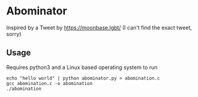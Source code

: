 # Abominator

Inspired by a Tweet by https://moonbase.lgbt/ (I can't find the exact tweet, sorry)

## Usage

Requires python3 and a Linux based operating system to run

```
echo "hello world" | python abominator.py > abomination.c
gcc abomination.c -o abomination
./abomination
```

